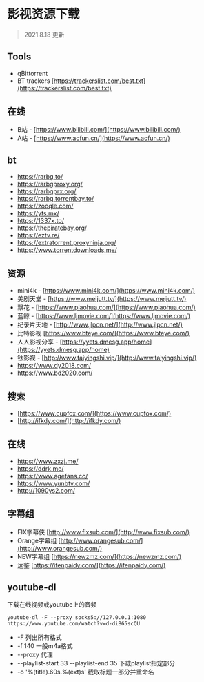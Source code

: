 # 影视资源下载

> 2021.8.18 更新

## Tools

- qBittorrent
- BT trackers [https://trackerslist.com/best.txt](https://trackerslist.com/best.txt)

## 在线

- B站 - [https://www.bilibili.com/](https://www.bilibili.com/)
- A站 - [https://www.acfun.cn/](https://www.acfun.cn/)

## bt

- https://rarbg.to/
- https://rarbgproxy.org/
- https://rarbgprx.org/
- https://rarbg.torrentbay.to/
- https://zooqle.com/
- https://yts.mx/
- https://1337x.to/
- https://thepiratebay.org/
- https://eztv.re/
- https://extratorrent.proxyninja.org/
- https://www.torrentdownloads.me/

## 资源

- mini4k - [https://www.mini4k.com/](https://www.mini4k.com/)
- 美剧天堂 - [https://www.meijutt.tv/](https://www.meijutt.tv/)
- 飘花 - [https://www.piaohua.com/](https://www.piaohua.com/)
- 蓝鲸 - [https://www.ljmovie.com/](https://www.ljmovie.com/)
- 纪录片天地 - [http://www.jlpcn.net/](http://www.jlpcn.net/)
- 比特影视 [https://www.bteye.com/](https://www.bteye.com/)
- 人人影视分享 - [https://yyets.dmesg.app/home](https://yyets.dmesg.app/home)
- 钛影视 - [http://www.taiyingshi.vip/](http://www.taiyingshi.vip/)
- https://www.dy2018.com/
- https://www.bd2020.com/


## 搜索

- [https://www.cupfox.com/](https://www.cupfox.com/)
- [http://ifkdy.com/](http://ifkdy.com/)

## 在线
- https://www.zxzj.me/
- https://ddrk.me/
- https://www.agefans.cc/
- https://www.yunbtv.com/
- http://1090ys2.com/

## 字幕组

- FIX字幕侠   [http://www.fixsub.com/](http://www.fixsub.com/)
- Orange字幕组  [http://www.orangesub.com/](http://www.orangesub.com/)
- NEW字幕组  [https://newzmz.com/](https://newzmz.com/)
- 远鉴 [https://ifenpaidy.com/](https://ifenpaidy.com/)


## youtube-dl

下载在线视频或youtube上的音频

`youtube-dl -F --proxy socks5://127.0.0.1:1080 https://www.youtube.com/watch?v=d-diB65scQU`

- -F 列出所有格式
- -f 140 一般m4a格式
- --proxy 代理
- --playlist-start 33 --playlist-end 35 下载playlist指定部分
-  -o '%(title).60s.%(ext)s' 截取标题一部分并重命名